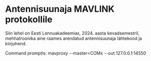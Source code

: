 # Antennisuunaja MAVLINK protokollile
Siin lehel on Eesti Lennuakadeemias, 2024. aasta kevadsemestril, mehhatroonika aine raames arendatud antennisuunaja lähtekood ja kiirjuhend.

Command promptis:
mavproxy --master=COMx --out 127.0.0.1:14550
